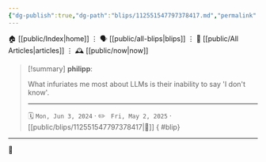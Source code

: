 ```yaml
---
{"dg-publish":true,"dg-path":"blips/112551547797378417.md","permalink":"/blips/112551547797378417/","title":"philipp on mastodon @ 2024-06-03"}
---
```



<div class="transclusion internal-embed is-loaded"><div class="markdown-embed">




🏠 [[public/Index\|home]]  ⋮ 🗣️ [[public/all-blips\|blips]] ⋮  📝 [[public/All Articles\|articles]]  ⋮ 🕰️ [[public/now\|now]]


</div></div>


> [!summary] **philipp**:
>
> What infuriates me most about LLMs is their inability to say 'I don't know'.
> - - -
>
> 🗓️ <code>Mon, Jun 3, 2024</code>  · ✏️ <code> Fri, May 2, 2025</code>  · [[public/blips/112551547797378417\|🔗]]
{ #blip}


- - -

 👾
